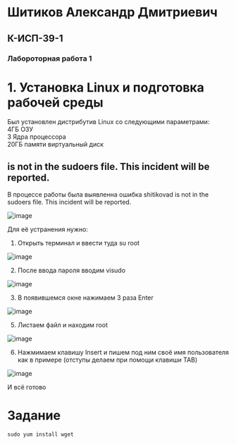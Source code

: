  <h1> Шитиков Александр Дмитриевич </h1>
 <h2> К-ИСП-39-1 </h2> 
 <h3>Лабороторная работа 1</h3> 
     
 <h1> 1. Установка Linux и подготовка рабочей среды </h1> 

Был установлен дистрибутив Linux со следующими параметрами:  
4ГБ ОЗУ  
3 Ядра процессора  
20ГБ памяти виртуальный диск

<h2> is not in the sudoers file. This incident will be reported.</h2>
В процессе работы была выявленна ошибка shitikovad is not in the sudoers file. This incident will
be reported.  

![image](https://github.com/user-attachments/assets/19af23ad-4aa2-47bc-a990-b96315857257)

Для её устранения нужно:    

1) Открыть терминал и ввести туда su root  

![image](https://github.com/user-attachments/assets/6fd4db70-e0a7-4f42-8202-125b9932933b)

2) После ввода пароля вводим visudo  

![image](https://github.com/user-attachments/assets/f5438e07-c903-4367-8721-b368406840a2)


3) В появившемся окне нажимаем 3 раза Enter  

![image](https://github.com/user-attachments/assets/644cb765-2f9f-43cc-af5a-3b81f4931a43)


5) Листаем файл и находим root 

![image](https://github.com/user-attachments/assets/305da484-1310-4f5a-bcbd-903a42eecad1)


6) Нажмимаем клавишу Insert и пишем под ним своё имя пользователя как в примере (отступы делаем при помощи клавиши TAB)

![image](https://github.com/user-attachments/assets/ceb7df46-f910-4263-b746-d83909318503)
   
И всё готово


<h1>Задание</h1>

<code>sudo yum install wget</code>
